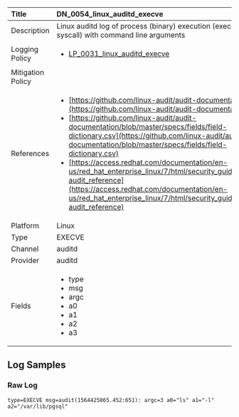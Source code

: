 | Title             | DN_0054_linux_auditd_execve                                                                                                      |
|:------------------|:-----------------------------------------------------------------------------------------------------------------|
| Description       | Linux auditd log of process (binary) execution (execeve syscall) with command line arguments                                                                                                |
| Logging Policy    | <ul><li>[LP_0031_linux_auditd_execve](../Logging_Policies/LP_0031_linux_auditd_execve.md)</li></ul> |
| Mitigation Policy | <ul></ul> |
| References     		| <ul><li>[https://github.com/linux-audit/audit-documentation](https://github.com/linux-audit/audit-documentation)</li><li>[https://github.com/linux-audit/audit-documentation/blob/master/specs/fields/field-dictionary.csv](https://github.com/linux-audit/audit-documentation/blob/master/specs/fields/field-dictionary.csv)</li><li>[https://access.redhat.com/documentation/en-us/red_hat_enterprise_linux/7/html/security_guide/app-audit_reference](https://access.redhat.com/documentation/en-us/red_hat_enterprise_linux/7/html/security_guide/app-audit_reference)</li></ul>                                  |
| Platform       		| Linux   |
| Type           		| EXECVE 		| 
| Channel        		| auditd    |
| Provider       		| auditd   |
| Fields         		| <ul><li>type</li><li>msg</li><li>argc</li><li>a0</li><li>a1</li><li>a2</li><li>a3</li></ul>                                               |


## Log Samples

### Raw Log

```
type=EXECVE msg=audit(1564425065.452:651): argc=3 a0="ls" a1="-l" a2="/var/lib/pgsql"
```




